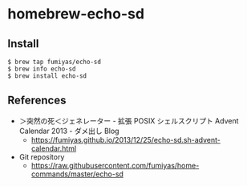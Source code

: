homebrew-echo-sd
======================================================================

Install
----------------------------------------------------------------------

```console
$ brew tap fumiyas/echo-sd
$ brew info echo-sd
$ brew install echo-sd
```

References
----------------------------------------------------------------------

  * ＞突然の死＜ジェネレーター - 拡張 POSIX シェルスクリプト Advent Calendar 2013 - ダメ出し Blog
    * https://fumiyas.github.io/2013/12/25/echo-sd.sh-advent-calendar.html
  * Git repository
    * https://raw.githubusercontent.com/fumiyas/home-commands/master/echo-sd

